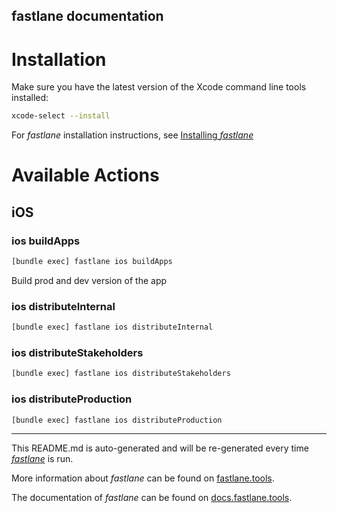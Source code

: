 fastlane documentation
----

# Installation

Make sure you have the latest version of the Xcode command line tools installed:

```sh
xcode-select --install
```

For _fastlane_ installation instructions, see [Installing _fastlane_](https://docs.fastlane.tools/#installing-fastlane)

# Available Actions

## iOS

### ios buildApps

```sh
[bundle exec] fastlane ios buildApps
```

Build prod and dev version of the app

### ios distributeInternal

```sh
[bundle exec] fastlane ios distributeInternal
```



### ios distributeStakeholders

```sh
[bundle exec] fastlane ios distributeStakeholders
```



### ios distributeProduction

```sh
[bundle exec] fastlane ios distributeProduction
```



----

This README.md is auto-generated and will be re-generated every time [_fastlane_](https://fastlane.tools) is run.

More information about _fastlane_ can be found on [fastlane.tools](https://fastlane.tools).

The documentation of _fastlane_ can be found on [docs.fastlane.tools](https://docs.fastlane.tools).
